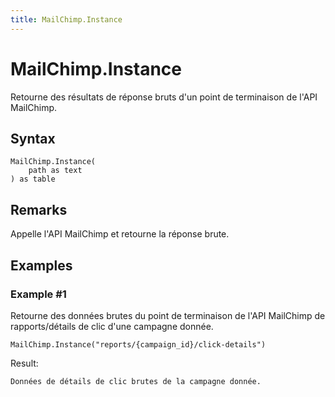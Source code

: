 ```yaml
---
title: MailChimp.Instance
---
```


# MailChimp.Instance


Retourne des résultats de réponse bruts d&#39;un point de terminaison de l&#39;API MailChimp.


## Syntax

```powerquery
MailChimp.Instance(
    path as text
) as table
```


## Remarks

Appelle l'API MailChimp et retourne la réponse brute.


## Examples

### Example #1 
Retourne des données brutes du point de terminaison de l&#39;API MailChimp de rapports/détails de clic d&#39;une campagne donnée.
```powerquery
MailChimp.Instance("reports/{campaign_id}/click-details")
```

Result: 
```powerquery
Données de détails de clic brutes de la campagne donnée.
```



